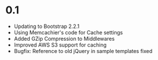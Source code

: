 # 0.1
- Updating to Bootstrap 2.2.1
- Using Memcachier's code for Cache settings
- Added GZip Compression to Middlewares
- Improved AWS S3 support for caching
- Bugfix: Reference to old jQuery in sample templates fixed